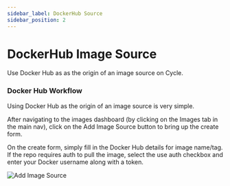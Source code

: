 ```yaml
---
sidebar_label: DockerHub Source
sidebar_position: 2
---
```


# DockerHub Image Source

Use Docker Hub as as the origin of an image source on Cycle.

### Docker Hub Workflow

Using Docker Hub as the origin of an image source is very simple.

After navigating to the images dashboard (by clicking on the Images tab in the main nav), click on the Add Image Source button to bring up the create form.

On the create form, simply fill in the Docker Hub details for image name/tag. If the repo requires auth to pull the image, select the use auth checkbox and enter your Docker username along with a token.

![Add Image Source](https://static.cycle.io/portal-docs/images/add-image-source-dockerhub.png)
